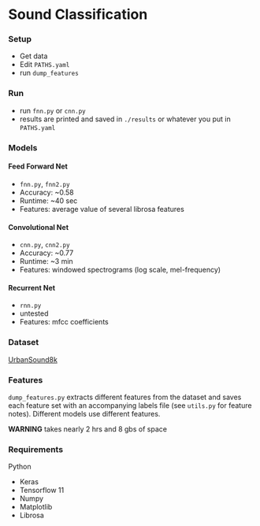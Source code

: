 # Sound Classification

### Setup
* Get data
* Edit `PATHS.yaml`
* run `dump_features`

### Run
* run `fnn.py` or `cnn.py`
* results are printed and saved in `./results` or whatever you put in `PATHS.yaml`

### Models
#### Feed Forward Net
* `fnn.py`, `fnn2.py`
* Accuracy: ~0.58
* Runtime:  ~40 sec
* Features: average value of several librosa features

#### Convolutional Net
* `cnn.py`, `cnn2.py`
* Accuracy: ~0.77
* Runtime:  ~3 min
* Features: windowed spectrograms (log scale, mel-frequency)

#### Recurrent Net
* `rnn.py`
* untested
* Features: mfcc coefficients

### Dataset
 [UrbanSound8k](https://serv.cusp.nyu.sedu/projects/urbansounddataset/urbansound8k.html)

### Features
`dump_features.py` extracts different features from the dataset and saves each feature set with an accompanying labels file (see `utils.py` for feature notes). Different models use different features. 

**WARNING** takes nearly 2 hrs and 8 gbs of space

### Requirements
Python
* Keras
* Tensorflow 11
* Numpy
* Matplotlib
* Librosa

